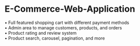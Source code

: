 # E-Commerce-Web-Application
  •	Full featured shopping cart with different payment methods</br>
  •	Admin area to manage customers, products, and orders</br>
  •	Product rating and review system</br>
  •	Product search, carousel, pagination, and more</br>


